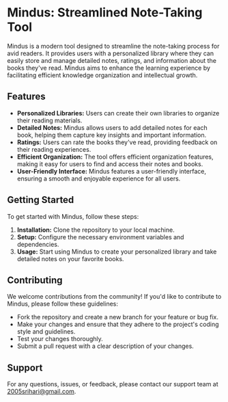 
# Mindus: Streamlined Note-Taking Tool

Mindus is a modern tool designed to streamline the note-taking process for avid readers. It provides users with a personalized library where they can easily store and manage detailed notes, ratings, and information about the books they've read. Mindus aims to enhance the learning experience by facilitating efficient knowledge organization and intellectual growth.

## Features

- **Personalized Libraries:** Users can create their own libraries to organize their reading materials.
- **Detailed Notes:** Mindus allows users to add detailed notes for each book, helping them capture key insights and important information.
- **Ratings:** Users can rate the books they've read, providing feedback on their reading experiences.
- **Efficient Organization:** The tool offers efficient organization features, making it easy for users to find and access their notes and books.
- **User-Friendly Interface:** Mindus features a user-friendly interface, ensuring a smooth and enjoyable experience for all users.

## Getting Started

To get started with Mindus, follow these steps:

1. **Installation:** Clone the repository to your local machine.
2. **Setup:** Configure the necessary environment variables and dependencies.
3. **Usage:** Start using Mindus to create your personalized library and take detailed notes on your favorite books.

## Contributing

We welcome contributions from the community! If you'd like to contribute to Mindus, please follow these guidelines:

- Fork the repository and create a new branch for your feature or bug fix.
- Make your changes and ensure that they adhere to the project's coding style and guidelines.
- Test your changes thoroughly.
- Submit a pull request with a clear description of your changes.

## Support

For any questions, issues, or feedback, please contact our support team at [2005srihari@gmail.com](mailto:2005srihari@gmail.com).


